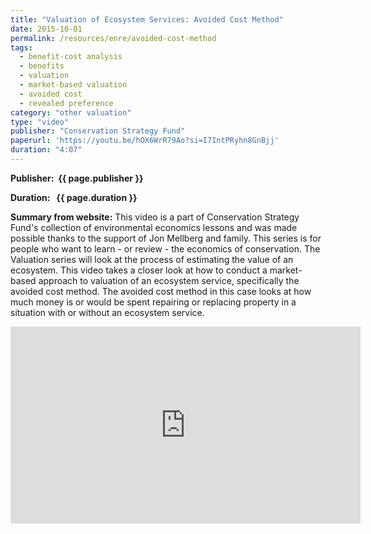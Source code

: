 ```yaml
---
title: "Valuation of Ecosystem Services: Avoided Cost Method"
date: 2015-10-01
permalink: /resources/enre/avoided-cost-method
tags:
  - benefit-cost analysis
  - benefits
  - valuation
  - market-based valuation
  - avoided cost
  - revealed preference
category: "other valuation"
type: "video"
publisher: "Conservation Strategy Fund"
paperurl: 'https://youtu.be/hOX6WrR79Ao?si=I7IntPRyhn8GnBjj'
duration: "4:07"
---
```


<!-- Google tag (gtag.js) -->
<script async src="https://www.googletagmanager.com/gtag/js?id=G-Q95WSVMDNZ"></script>
<script>
  window.dataLayer = window.dataLayer || [];
  function gtag(){dataLayer.push(arguments);}
  gtag('js', new Date());

  gtag('config', 'G-Q95WSVMDNZ');
</script>

**<span class="bold-podcast">Publisher: </span>&nbsp;<span class="text-podcast">{{ page.publisher }}</span>**

**<span class="bold-podcast">Duration: </span>&nbsp;<span class="text-podcast"> {{ page.duration }}</span>**

**<span class="bold-podcast">Summary from website:</span>**
This video is a part of Conservation Strategy Fund's collection of environmental economics lessons and was made possible thanks to the support of Jon Mellberg and family.  This series is for people who want to learn - or review - the economics of conservation.  The Valuation series will look at the process of estimating the value of an ecosystem.  This video takes a closer look at how to conduct a market-based approach to valuation of an ecosystem service, specifically the avoided cost method. The avoided cost method in this case looks at how much money is or would be spent repairing or replacing property in a situation with or without an ecosystem service.

<div style="max-width:1024px">
  <div style="position:relative;height:0;padding-bottom:56.25%">
    <iframe width="560" height="315" src="https://www.youtube.com/embed/hOX6WrR79Ao?si=I7IntPRyhn8GnBjj" title="YouTube video player" frameborder="0" allow="accelerometer; autoplay; clipboard-write; encrypted-media; gyroscope; picture-in-picture; web-share" referrerpolicy="strict-origin-when-cross-origin" allowfullscreen></iframe>
  </div>
</div>

**<span class="small-podcast">Link:</span> &nbsp;<span class="links-podcast">[{{ page.paperurl }}]({{ page.paperurl }})</span>**